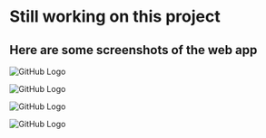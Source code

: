 # Still working on this project

## Here are some screenshots of the web app

![GitHub Logo](/images/screenshot1)

![GitHub Logo](/images/screenshot2)

![GitHub Logo](/images/screenshot3)

![GitHub Logo](/images/screenshot4)
